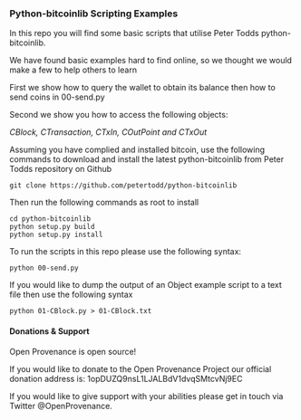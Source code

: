 ### Python-bitcoinlib Scripting Examples

In this repo you will find some basic scripts that utilise Peter Todds python-bitcoinlib.

We have found basic examples hard to find online, so we thought we would make a few to help others to learn

First we show how to query the wallet to obtain its balance then how to send coins in 00-send.py

Second we show you how to access the following objects:

*CBlock, CTransaction, CTxIn, COutPoint and CTxOut*

Assuming you have complied and installed bitcoin, use the following commands to download and install the latest python-bitcoinlib from Peter Todds repository on Github

```
git clone https://github.com/petertodd/python-bitcoinlib
```

Then run the following commands as root to install

```
cd python-bitcoinlib
python setup.py build
python setup.py install
```

To run the scripts in this repo please use the following syntax:

``` python 00-send.py ```

If you would like to dump the output of an Object example script to a text file then use the following syntax

``` python 01-CBlock.py > 01-CBlock.txt ```

#### Donations & Support

Open Provenance is open source!

If you would like to donate to the Open Provenance Project our official donation address is: 1opDUZQ9nsL1LJALBdV1dvqSMtcvNj9EC

If you would like to give support with your abilities please get in touch via Twitter @OpenProvenance.

